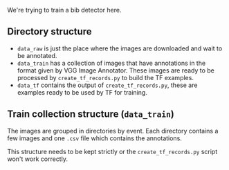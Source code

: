 We're trying to train a bib detector here.

## Directory structure

  - `data_raw` is just the place where the images are downloaded and wait to be
    annotated.
  - `data_train` has a collection of images that have annotations in the format
    given by VGG Image Annotator. These images are ready to be processed by
    `create_tf_records.py` to build the TF examples.
  - `data_tf` contains the output of `create_tf_records.py`, these are examples
    ready to be used by TF for training.

## Train collection structure (`data_train`)

The images are grouped in directories by event. Each directory contains a few
images and one `.csv` file which contains the annotations.

This structure needs to be kept strictly or the `create_tf_records.py` script
won't work correctly.

